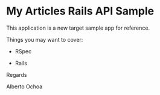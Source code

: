 # My Articles Rails API Sample

This application is a new target sample app for reference.

Things you may want to cover:

* RSpec

* Rails

Regards

Alberto Ochoa
